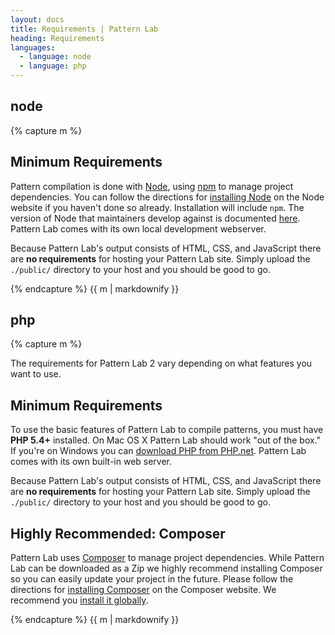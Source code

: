 ```yaml
---
layout: docs
title: Requirements | Pattern Lab
heading: Requirements
languages:
  - language: node
  - language: php
---
```


<!--- start node-->

<div class="tabs__panel" id="node">
<h2 class="language-title">node</h2>

{% capture m %}

## Minimum Requirements

Pattern compilation is done with [Node](https://nodejs.org), using [npm](https://www.npmjs.com/) to manage project dependencies. You can follow the directions for [installing Node](https://nodejs.org/en/download/) on the Node website if you haven't done so already. Installation will include `npm`. The version of Node that maintainers develop against is documented [here](https://github.com/pattern-lab/patternlab-node/blob/dev/.nvmrc). Pattern Lab comes with its own local development webserver.

Because Pattern Lab's output consists of HTML, CSS, and JavaScript there are **no requirements** for hosting your Pattern Lab site. Simply upload the `./public/` directory to your host and you should be good to go.

{% endcapture %}
{{ m | markdownify }}

</div>
<!--- end node -->

<!--- start php -->

<div class="tabs__panel" id="php">
<h2 class="language-title">php</h2>

{% capture m %}

The requirements for Pattern Lab 2 vary depending on what features you want to use.

## Minimum Requirements

To use the basic features of Pattern Lab to compile patterns, you must have **PHP 5.4+** installed. On Mac OS X Pattern Lab should work "out of the box." If you're on Windows you can [download PHP from PHP.net](http://windows.php.net/download/). Pattern Lab comes with its own built-in web server.

Because Pattern Lab's output consists of HTML, CSS, and JavaScript there are **no requirements** for hosting your Pattern Lab site. Simply upload the `./public/` directory to your host and you should be good to go.

## Highly Recommended: Composer

Pattern Lab uses [Composer](https://getcomposer.org/) to manage project dependencies. While Pattern Lab can be downloaded as a Zip we highly recommend installing Composer so you can easily update your project in the future. Please follow the directions for [installing Composer](https://getcomposer.org/doc/00-intro.md#installation-linux-unix-osx) on the Composer website. We recommend you [install it globally](https://getcomposer.org/doc/00-intro.md#globally).

{% endcapture %}
{{ m | markdownify }}

</div>

<!--- end php -->
